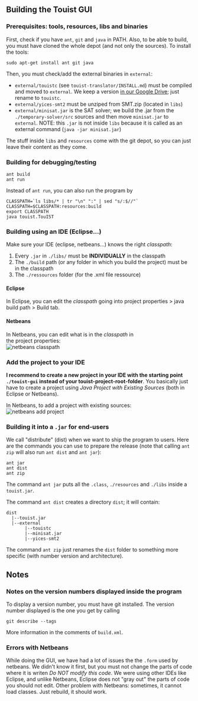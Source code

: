 ## Building the Touist GUI 

### Prerequisites: tools, resources, libs and binaries

First, check if you have `ant`, `git` and `java` in PATH. Also, to be able 
to build, you must have cloned the whole depot (and not only the sources).
To install the tools:

    sudo apt-get install ant git java

Then, you must check/add the external binaries in `external`:

- `external/touistc` (see `touist-translator/INSTALL.md`) must be compiled 
   and moved to `external`. We keep a version [in our Google Drive](
   https://drive.google.com/folderview?id=0B5mz8k-t6PT0cW5FSTBxNmgxUjQ&usp=sharing);
   just rename to `touistc`.
- `external/yices-smt2` must be unziped from SMT.zip (located in `libs`)
- `external/minisat.jar` is the SAT solver; we build the .jar from the 
   `./temporary-solver/src` sources and then move `minisat.jar` to
   `external`.
   NOTE: this `.jar` is not inside `libs` because it is called as an external
   command (`java -jar minisat.jar`)

The stuff inside `libs` and `resources` come with the git depot, so you
can just leave their content as they come.

### Building for debugging/testing

    ant build
    ant run

Instead of `ant run`, you can also run the program by

    CLASSPATH=`ls libs/* | tr "\n" ":" | sed "s/:$//"`
	CLASSPATH=$CLASSPATH:resources:build 
	export CLASSPATH
	java touist.TouIST

### Building using an IDE (Eclipse...)

Make sure your IDE (eclipse, netbeans...) knows the right _classpath_:

1. Every `.jar` in `./libs/` must be **INDIVIDUALLY** in the classpath
2. The `./build` path (or any folder in which you build the project)
   must be in the classpath
3. The `./ressources` folder (for the .xml file ressource)

#### Eclipse
In Eclipse, you can edit the _classpath_ going into
project properties > java build path > Build tab.

#### Netbeans
In Netbeans, you can edit what is in the _classpath_ in  
the project properties:  
![netbeans classpath](http://img15.hostingpics.net/pics/705361Capturedcran20150329184627.png)

### Add the project to your IDE
**I recommend to create a new project in your IDE with the starting point `./touist-gui` instead of your touist-project-root-folder**. 
You basically just have to create a project using _Java Project with Existing Sources_ (both in Eclipse or Netbeans).

In Netbeans, to add a project with existing sources:  
![netbeans add project](http://img15.hostingpics.net/pics/611633Capturedcran20150329183200.png)


### Building it into a `.jar` for end-users
We call "distribute" (dist) when we want to ship the program to users.
Here are the commands you can use to prepare the release (note that
calling `ant zip` will also run `ant dist` and `ant jar`):

    ant jar
	ant dist
	ant zip

The command `ant jar` puts all the `.class`, `./resources` and `./libs`
inside a `touist.jar`.

The command `ant dist` creates a directory `dist`; 
it will contain:

    dist 
      |--touist.jar
      |--external
           |--touistc
           |--minisat.jar
           |--yices-smt2

The command `ant zip` just renames the `dist` folder to something
more specific (with number version and architecture).


## Notes

### Notes on the version numbers displayed inside the program
To display a version number, you must have git installed. The
version number displayed is the one you get by calling

    git describe --tags

More information in the comments of `build.xml`.


### Errors with Netbeans
While doing the GUI, we have had a lot of issues the the `.form` used by netbeans. We didn't know it first, but you must not change the parts of code where it is writen _Do NOT modify this code_. We were using other IDEs like Eclipse, and unlike Netbeans, Eclipse does not "gray out" the parts of code you should not edit.
Other problem with Netbeans: sometimes, it cannot load classes. Just rebuild, it should work.
